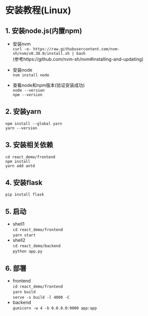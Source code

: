 # 安装教程(Linux)
## 1. 安装node.js(内置npm)

- 安装nvm  
`curl -o- https://raw.githubusercontent.com/nvm-sh/nvm/v0.38.0/install.sh | bash`  
(参考https://github.com/nvm-sh/nvm#installing-and-updating)

- 安装node  
`nvm install node`  

- 查看node和npm版本(验证安装成功)  
`node --version`  
`npm --version`

## 2. 安装yarn  
`npm install --global yarn`  
`yarn --version`  

## 3. 安装相关依赖  
`cd react_demo/frontend`  
`npm install`  
`yarn add antd`  

## 4. 安装flask  
`pip install flask`

## 5. 启动  
- shell1  
`cd react_demo/frontend`  
`yarn start`
- shell2  
`cd react_demo/backend`  
`python app.py`  

## 6. 部署  
- frontend  
`cd react_demo/frontend`  
`yarn build`  
`serve -s build -l 4000 -C`  
- backend  
`gunicorn -w 4 -b 0.0.0.0:9000 app:app`  